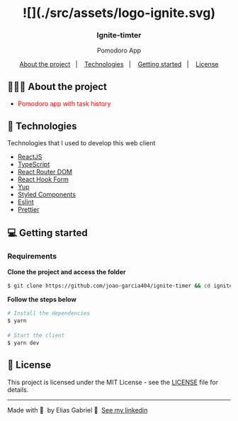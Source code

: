 <h1 align="center">
	<!-- <img alt="Logo" src=".github/logo.png" width="200px" /> -->
  ![](./src/assets/logo-ignite.svg)
</h1>

<h3 align="center">
  Ignite-timter
</h3>

<p align="center">Pomodoro App</p>

<p align="center">
  <a href="#-about-the-project">About the project</a>&nbsp;&nbsp;&nbsp;|&nbsp;&nbsp;&nbsp;
  <a href="#-technologies">Technologies</a>&nbsp;&nbsp;&nbsp;|&nbsp;&nbsp;&nbsp;
  <a href="#-getting-started">Getting started</a>&nbsp;&nbsp;&nbsp;|&nbsp;&nbsp;&nbsp;
  <a href="#-license">License</a>
</p>

## 👨🏻‍💻 About the project

- <p style="color: red;">Pomodoro app with task history</p>

## 🚀 Technologies

Technologies that I used to develop this web client

- [ReactJS](https://reactjs.org/)
- [TypeScript](https://www.typescriptlang.org/)
- [React Router DOM](https://reacttraining.com/react-router/)
- [React Hook Form](https://react-hook-form.com/)
- [Yup](https://github.com/jquense/yup)
- [Styled Components](https://styled-components.com/)
- [Eslint](https://eslint.org/)
- [Prettier](https://prettier.io/)

## 💻 Getting started

### Requirements

**Clone the project and access the folder**

```bash
$ git clone https://github.com/joao-garcia404/ignite-timer && cd ignite-timer
```

**Follow the steps below**

```bash
# Install the dependencies
$ yarn

# Start the client
$ yarn dev
```

## 📝 License

This project is licensed under the MIT License - see the [LICENSE](LICENSE) file for details.

---

Made with 💜 &nbsp;by Elias Gabriel 👋 &nbsp;[See my linkedin](https://www.linkedin.com/in/eliasgcf/)
